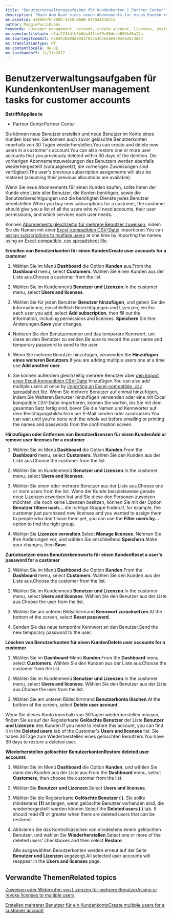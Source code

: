 ```yaml
---
title: "Benutzerverwaltungsaufgaben für Kundenkonten | Partner Center"
description: "Nach dem Kauf eines neuen Abonnements für einen Kunden können Sie bestimmten Benutzern Lizenzen zuweisen."
ms.assetid: 41B06576-8DDD-435D-BABB-697D4AD30213
author: MaggiePucciEvans
Keywords: customer management, account, create account, licenses, assign license, user management, password, reset password, change password
ms.openlocfilehash: e1ac2234dfb0b6da431fe79c00dee4653b48a12a
ms.sourcegitcommit: 628443b08dde9d2f02553b46e669504c620c3da4
ms.translationtype: HT
ms.contentlocale: de-DE
ms.lasthandoff: 12/21/2017
---
```

# <a name="user-management-tasks-for-customer-accounts"></a><span data-ttu-id="e7d72-103">Benutzerverwaltungsaufgaben für Kundenkonten</span><span class="sxs-lookup"><span data-stu-id="e7d72-103">User management tasks for customer accounts</span></span>

**<span data-ttu-id="e7d72-104">Betrifft</span><span class="sxs-lookup"><span data-stu-id="e7d72-104">Applies to</span></span>**

-  <span data-ttu-id="e7d72-105">Partner Center</span><span class="sxs-lookup"><span data-stu-id="e7d72-105">Partner Center</span></span>



<span data-ttu-id="e7d72-106">Sie können neue Benutzer erstellen und neue Benutzer im Konto eines Kunden löschen. Sie können auch zuvor gelöschte Benutzerkonten innerhalb von 30 Tagen wiederherstellen.</span><span class="sxs-lookup"><span data-stu-id="e7d72-106">You can create and delete new users in a customer's account.You can also restore one or more user accounts that you previously deleted within 30 days of the deletion.</span></span> <span data-ttu-id="e7d72-107">Die vorherigen Abonnementzuweisungen des Benutzers werden ebenfalls wiederhergestellt (vorausgesetzt, die vorherigen Zuweisungen sind verfügbar).</span><span class="sxs-lookup"><span data-stu-id="e7d72-107">The user's previous subscription assignments will also be restored (assuming their previous allocations are available).</span></span>

<span data-ttu-id="e7d72-108">Wenn Sie neue Abonnements für einen Kunden kaufen, sollte Ihnen der Kunde eine Liste aller Benutzer, die Konten benötigen, sowie die Benutzerberechtigungen und die benötigten Dienste jedes Benutzer bereitstellen.</span><span class="sxs-lookup"><span data-stu-id="e7d72-108">When you buy new subscriptions for a customer,  the customer should give you a list of all the users who will need accounts, their user permissions, and which services each user needs.</span></span>  

<span data-ttu-id="e7d72-109">Können [Abonnements gleichzeitig für mehrere Benutzer zuweisen](bulk-license-provisioning-for-multiple-users.md), indem Sie die Namen mit einer [Excel-kompatiblen CSV-Datei](adding-multiple-users-to-a-customer-account.md) importieren.</span><span class="sxs-lookup"><span data-stu-id="e7d72-109">You can [assign subscriptions to multiple users](bulk-license-provisioning-for-multiple-users.md) at one time by importing the names using an [Excel-compatible .csv spreadsheet file](adding-multiple-users-to-a-customer-account.md).</span></span>

<a href="" id="createuseraccounts"></a>
<span data-ttu-id="e7d72-110">**Erstellen von Benutzerkonten für einen Kunden**</span><span class="sxs-lookup"><span data-stu-id="e7d72-110">**Create user accounts for a customer**</span></span>

1.  <span data-ttu-id="e7d72-111">Wählen Sie im Menü **Dashboard** die Option **Kunden** aus.</span><span class="sxs-lookup"><span data-stu-id="e7d72-111">From the **Dashboard** menu, select **Customers**.</span></span> <span data-ttu-id="e7d72-112">Wählen Sie einen Kunden aus der Liste aus.</span><span class="sxs-lookup"><span data-stu-id="e7d72-112">Choose a customer from the list.</span></span>

2.  <span data-ttu-id="e7d72-113">Wählen Sie im Kundenmenü **Benutzer und Lizenzen**.</span><span class="sxs-lookup"><span data-stu-id="e7d72-113">In the customer menu, select **Users and licenses**.</span></span>

3.  <span data-ttu-id="e7d72-114">Wählen Sie für jeden Benutzer **Benutzer hinzufügen**, und geben Sie die Informationen, einschließlich Berechtigungen und Lizenzen, ein.</span><span class="sxs-lookup"><span data-stu-id="e7d72-114">For each user you add, select **Add subscription**, then fill out the information, including permissions and licenses.</span></span> <span data-ttu-id="e7d72-115">**Speichern** Sie Ihre Änderungen.</span><span class="sxs-lookup"><span data-stu-id="e7d72-115">**Save** your changes.</span></span>

4.  <span data-ttu-id="e7d72-116">Notieren Sie den Benutzernamen und das temporäre Kennwort, um diese an den Benutzer zu senden.</span><span class="sxs-lookup"><span data-stu-id="e7d72-116">Be sure to record the user name and temporary password to send to the user.</span></span> 

5.  <span data-ttu-id="e7d72-117">Wenn Sie mehrere Benutzer hinzufügen, verwenden Sie **Hinzufügen eines weiteren Benutzers**.</span><span class="sxs-lookup"><span data-stu-id="e7d72-117">If you are adding multiple users one at a time use **Add another user**.</span></span> 

6. <span data-ttu-id="e7d72-118">Sie können außerdem gleichzeitig mehrere Benutzer über [den Import einer Excel-kompatiblen CSV-Datei](adding-multiple-users-to-a-customer-account.md) hinzufügen.</span><span class="sxs-lookup"><span data-stu-id="e7d72-118">You can also add multiple users at once by [importing an Excel-compatible .csv spreadsheet file](adding-multiple-users-to-a-customer-account.md).</span></span> <span data-ttu-id="e7d72-119">Wenn Sie mehrere Benutzer auf einmal hinzufügen, indem Sie Weiteren Benutzer hinzufügen verwenden oder eine mit Excel kompatible CSV-Datei importieren, können Sie warten, bis Sie mit dem gesamten Satz fertig sind, bevor Sie die Namen und Kennwörter auf dem Bestätigungsbildschirm per E-Mail senden oder ausdrucken.</span><span class="sxs-lookup"><span data-stu-id="e7d72-119">You can wait until you're done with the whole set before emailing or printing the names and passwords from the confirmation screen.</span></span>

<a href="" id="userlicensing"></a>
<span data-ttu-id="e7d72-120">**Hinzufügen oder Entfernen von Benutzerlizenzen für einen Kunden**</span><span class="sxs-lookup"><span data-stu-id="e7d72-120">**Add or remove user licenses for a customer**</span></span>

1.  <span data-ttu-id="e7d72-121">Wählen Sie im Menü **Dashboard** die Option **Kunden**.</span><span class="sxs-lookup"><span data-stu-id="e7d72-121">From the **Dashboard** menu, select **Customers**.</span></span> <span data-ttu-id="e7d72-122">Wählen Sie den Kunden aus der Liste aus.</span><span class="sxs-lookup"><span data-stu-id="e7d72-122">Choose the customer from the list.</span></span>

2.  <span data-ttu-id="e7d72-123">Wählen Sie im Kundenmenü **Benutzer und Lizenzen**.</span><span class="sxs-lookup"><span data-stu-id="e7d72-123">In the customer menu, select **Users and licenses**.</span></span>

3.  <span data-ttu-id="e7d72-124">Wählen Sie einen oder mehrere Benutzer aus der Liste aus.</span><span class="sxs-lookup"><span data-stu-id="e7d72-124">Choose one or more users from the list.</span></span> <span data-ttu-id="e7d72-125">Wenn der Kunde beispielsweise gerade neue Lizenzen erworben hat und Sie diese den Personen zuweisen möchten, die noch keine Lizenzen besitzen, können Sie mit der Option **Benutzer filtern nach…** die richtige Gruppe finden.</span><span class="sxs-lookup"><span data-stu-id="e7d72-125">If, for example, the customer just purchased new licenses and you wanted to assign them to people who don't have them yet, you can use the **Filter users by...** option to find the right group.</span></span>

4.  <span data-ttu-id="e7d72-126">Wählen Sie **Lizenzen verwalten**.</span><span class="sxs-lookup"><span data-stu-id="e7d72-126">Select **Manage licenses**.</span></span> <span data-ttu-id="e7d72-127">Nehmen Sie Ihre Änderungen vor, und wählen Sie anschließend **Speichern**.</span><span class="sxs-lookup"><span data-stu-id="e7d72-127">Make your changes, then **Save**.</span></span>

<a href="" id="resetpassword"></a>
<span data-ttu-id="e7d72-128">**Zurücksetzen eines Benutzerkennworts für einen Kunden**</span><span class="sxs-lookup"><span data-stu-id="e7d72-128">**Reset a user's password for a customer**</span></span>

1.  <span data-ttu-id="e7d72-129">Wählen Sie im Menü **Dashboard** die Option **Kunden**.</span><span class="sxs-lookup"><span data-stu-id="e7d72-129">From the **Dashboard** menu, select **Customers**.</span></span> <span data-ttu-id="e7d72-130">Wählen Sie den Kunden aus der Liste aus.</span><span class="sxs-lookup"><span data-stu-id="e7d72-130">Choose the customer from the list.</span></span>

2.  <span data-ttu-id="e7d72-131">Wählen Sie im Kundenmenü **Benutzer und Lizenzen**.</span><span class="sxs-lookup"><span data-stu-id="e7d72-131">In the customer menu, select **Users and licenses**.</span></span> <span data-ttu-id="e7d72-132">Wählen Sie den Benutzer aus der Liste aus.</span><span class="sxs-lookup"><span data-stu-id="e7d72-132">Choose the user from the list.</span></span>

3.  <span data-ttu-id="e7d72-133">Wählen Sie am unteren Bildschirmrand **Kennwort zurücksetzen**.</span><span class="sxs-lookup"><span data-stu-id="e7d72-133">At the bottom of the screen, select **Reset password**.</span></span> 

4.  <span data-ttu-id="e7d72-134">Senden Sie das neue temporäre Kennwort an den Benutzer.</span><span class="sxs-lookup"><span data-stu-id="e7d72-134">Send the new temporary password to the user.</span></span>

<a href="" id="deleteuseraccounts"></a>
<span data-ttu-id="e7d72-135">**Löschen von Benutzerkonten für einen Kunden**</span><span class="sxs-lookup"><span data-stu-id="e7d72-135">**Delete user accounts for a customer**</span></span>

1.  <span data-ttu-id="e7d72-136">Wählen Sie im **Dashboard**-Menü **Kunden**.</span><span class="sxs-lookup"><span data-stu-id="e7d72-136">From the **Dashboard** menu, select **Customers**.</span></span> <span data-ttu-id="e7d72-137">Wählen Sie den Kunden aus der Liste aus.</span><span class="sxs-lookup"><span data-stu-id="e7d72-137">Choose the customer from the list.</span></span>

2.  <span data-ttu-id="e7d72-138">Wählen Sie im Kundenmenü **Benutzer und Lizenzen**.</span><span class="sxs-lookup"><span data-stu-id="e7d72-138">In the customer menu, select **Users and licenses**.</span></span> <span data-ttu-id="e7d72-139">Wählen Sie den Benutzer aus der Liste aus.</span><span class="sxs-lookup"><span data-stu-id="e7d72-139">Choose the user from the list.</span></span>

3.  <span data-ttu-id="e7d72-140">Wählen Sie am unteren Bildschirmrand **Benutzerkonto löschen**.</span><span class="sxs-lookup"><span data-stu-id="e7d72-140">At the bottom of the screen, select **Delete user account**.</span></span>

<span data-ttu-id="e7d72-141">Wenn Sie dieses Konto innerhalb von 30Tagen wiederherstellen müssen, finden Sie es auf der Registerkarte **Gelöschte Benutzer** der Liste **Benutzer und Lizenzen** des Kunden.</span><span class="sxs-lookup"><span data-stu-id="e7d72-141">If you need to restore this account, you can find it in the **Deleted users** tab of the Customer's **Users and licenses** list.</span></span> <span data-ttu-id="e7d72-142">Sie haben 30Tage zum Wiederherstellen eines gelöschten Benutzers.</span><span class="sxs-lookup"><span data-stu-id="e7d72-142">You have 30 days to restore a deleted user.</span></span>

<a href="" id="restoreuseraccounts"></a>
<span data-ttu-id="e7d72-143">**Wiederherstellen gelöschter Benutzerkonten**</span><span class="sxs-lookup"><span data-stu-id="e7d72-143">**Restore deleted user accounts**</span></span>

1.  <span data-ttu-id="e7d72-144">Wählen Sie im Menü **Dashboard** die Option **Kunden**, und wählen Sie dann den Kunden aus der Liste aus.</span><span class="sxs-lookup"><span data-stu-id="e7d72-144">From the **Dashboard** menu, select **Customers**, then choose the customer from the list.</span></span>

2.  <span data-ttu-id="e7d72-145">Wählen Sie **Benutzer und Lizenzen**.</span><span class="sxs-lookup"><span data-stu-id="e7d72-145">Select **Users and licenses**.</span></span>

3.  <span data-ttu-id="e7d72-146">Wählen Sie die Registerkarte **Gelöschte Benutzer ( )**. Sie sollte mindestens **(1)** anzeigen, wenn gelöschte Benutzer vorhanden sind, die wiederhergestellt werden können.</span><span class="sxs-lookup"><span data-stu-id="e7d72-146">Select the **Deleted users ( )** tab. It should read **(1)** or greater when there are deleted users that can be restored.</span></span>

4.  <span data-ttu-id="e7d72-147">Aktivieren Sie das Kontrollkästchen von mindestens einem gelöschten Benutzer, und wählen Sie **Wiederherstellen**.</span><span class="sxs-lookup"><span data-stu-id="e7d72-147">Select one or more of the deleted users' checkboxes and then select **Restore**.</span></span>

    <span data-ttu-id="e7d72-148">Alle ausgewählten Benutzerkonten werden erneut auf der Seite **Benutzer und Lizenzen** angezeigt.</span><span class="sxs-lookup"><span data-stu-id="e7d72-148">All selected user accounts will reappear in the **Users and licenses** page.</span></span>

## <a name="related-topics"></a><span data-ttu-id="e7d72-149">Verwandte Themen</span><span class="sxs-lookup"><span data-stu-id="e7d72-149">Related topics</span></span>


[<span data-ttu-id="e7d72-150">Zuweisen oder Widerrufen von Lizenzen für mehrere Benutzer</span><span class="sxs-lookup"><span data-stu-id="e7d72-150">Assign or revoke licenses to multiple users</span></span>](bulk-license-provisioning-for-multiple-users.md)

[<span data-ttu-id="e7d72-151">Erstellen mehrerer Benutzer für ein Kundenkonto</span><span class="sxs-lookup"><span data-stu-id="e7d72-151">Create multiple users for a customer account</span></span>](adding-multiple-users-to-a-customer-account.md)

 

 



